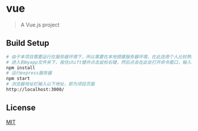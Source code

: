 # vue

> A Vue.js project

## Build Setup

``` bash
# 由于本项目需要运行在服务器环境下，所以需要在本地搭建服务器环境，在此选用个人比较熟悉的node服务器，首先clone项目到本地
# 进入到myapp文件夹下，按住shift键并点击鼠标右键，然后点击在此处打开命令窗口，输入以下命令，安装项目依赖
npm install
# 运行express服务器
npm start
# 浏览器地址栏输入以下地址，即为项目页面
http://localhost:3000/
```

## License

[MIT](http://opensource.org/licenses/MIT)

